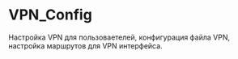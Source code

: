 # VPN_Config
Настройка VPN для пользоваетелей,
конфигурация файла VPN,
настройка маршрутов для VPN интерфейса.
